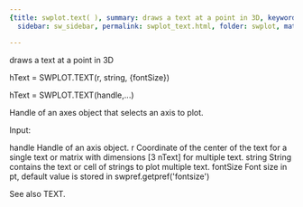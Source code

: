 ```yaml
---
{title: swplot.text( ), summary: draws a text at a point in 3D, keywords: sample,
  sidebar: sw_sidebar, permalink: swplot_text.html, folder: swplot, mathjax: 'true'}

---
```

draws a text at a point in 3D
 
hText = SWPLOT.TEXT(r, string, {fontSize})
 
hText = SWPLOT.TEXT(handle,...)
 
Handle of an axes object that selects an axis to plot.
 
Input:
 
handle    Handle of an axis object.
r         Coordinate of the center of the text for a single text or
          matrix with dimensions [3 nText] for multiple text.
string    String contains the text or cell of strings to plot multiple
          text.
fontSize  Font size in pt, default value is stored in
          swpref.getpref('fontsize')
 
See also TEXT.
 
